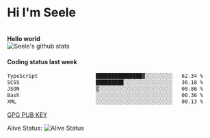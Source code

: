 <h1>Hi I'm Seele</h1>
<br>
<b> Hello world</b>
<br>
<img src="https://github-readme-stats-eight-jade.vercel.app/api?username=Seele0oO&show_icons=true&icon_color=0366d6&bg_color=ffffff&hide_title=true&hide=contribs&include_all_commits=true" alt="Seele's github stats"/>
<br>

<h4>Coding status last week </h4>

<!--START_SECTION:waka-->

```txt
TypeScript                   ███████████████▓░░░░░░░░░   62.34 %
SCSS                         █████████░░░░░░░░░░░░░░░░   36.18 %
JSON                         ▒░░░░░░░░░░░░░░░░░░░░░░░░   00.86 %
Bash                         ░░░░░░░░░░░░░░░░░░░░░░░░░   00.36 %
XML                          ░░░░░░░░░░░░░░░░░░░░░░░░░   00.13 %
```

<!--END_SECTION:waka-->



[GPG PUB KEY](https://keys.openpgp.org/vks/v1/by-fingerprint/3FCE91BF5B9666B55B67213C4C57B7824A5B6680)

Alive Status: ![Alive Status](	https://hc.dvd.moe/badge/60bc779b-9835-415f-9cb9-15fd9d/ZsLaAAbE.svg)
